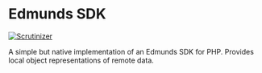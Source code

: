 # Edmunds SDK
[![Scrutinizer](https://img.shields.io/scrutinizer/g/coderstephen/edmunds-sdk.svg)](https://scrutinizer-ci.com/g/coderstephen/edmunds-sdk)

A simple but native implementation of an Edmunds SDK for PHP. Provides local object representations of remote data.
